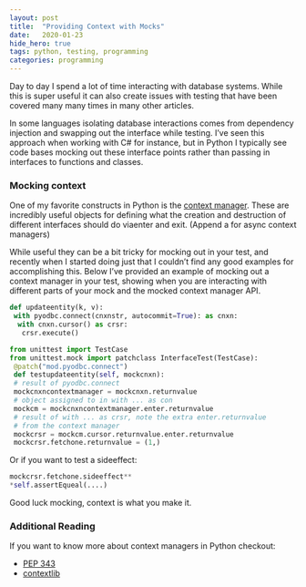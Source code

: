 ```yaml
---
layout:	post
title:	"Providing Context with Mocks"
date:	2020-01-23
hide_hero: true
tags: python, testing, programming
categories: programming
---
```


Day to day I spend a lot of time interacting with database systems. While this is super useful it can also create issues with testing that have been covered many many times in many other articles.

In some languages isolating database interactions comes from dependency injection and swapping out the interface while testing. I’ve seen this approach when working with C# for instance, but in Python I typically see code bases mocking out these interface points rather than passing in interfaces to functions and classes.

### Mocking context

One of my favorite constructs in Python is the [context manager](https://docs.python.org/3/reference/datamodel.html#context-managers). These are incredibly useful objects for defining what the creation and destruction of different interfaces should do viaenter and exit. (Append a for async context managers)

While useful they can be a bit tricky for mocking out in your test, and recently when I started doing just that I couldn’t find any good examples for accomplishing this. Below I’ve provided an example of mocking out a context manager in your test, showing when you are interacting with different parts of your mock and the mocked context manager API.

```python
def updateentity(k, v):  
 with pyodbc.connect(cnxnstr, autocommit=True): as cnxn:  
  with cnxn.cursor() as crsr:  
   crsr.execute()  
```

```python
from unittest import TestCase  
from unittest.mock import patchclass InterfaceTest(TestCase):  
 @patch("mod.pyodbc.connect")  
 def testupdateentity(self, mockcnxn):  
 # result of pyodbc.connect  
 mockcnxncontextmanager = mockcnxn.returnvalue  
 # object assigned to in with ... as con  
 mockcm = mockcnxncontextmanager.enter.returnvalue  
 # result of with ... as crsr, note the extra enter.returnvalue  
 # from the context manager  
 mockcrsr = mockcm.cursor.returnvalue.enter.returnvalue  
 mockcrsr.fetchone.returnvalue = (1,)  
```

Or if you want to test a sideeffect:

```python
mockcrsr.fetchone.sideeffect** 
*self.assertEqueal(....)
```

Good luck mocking, context is what you make it.

### Additional Reading

If you want to know more about context managers in Python checkout:

* [PEP 343](https://www.python.org/dev/peps/pep-0343/)
* [contextlib](https://docs.python.org/3/library/contextlib.html)
